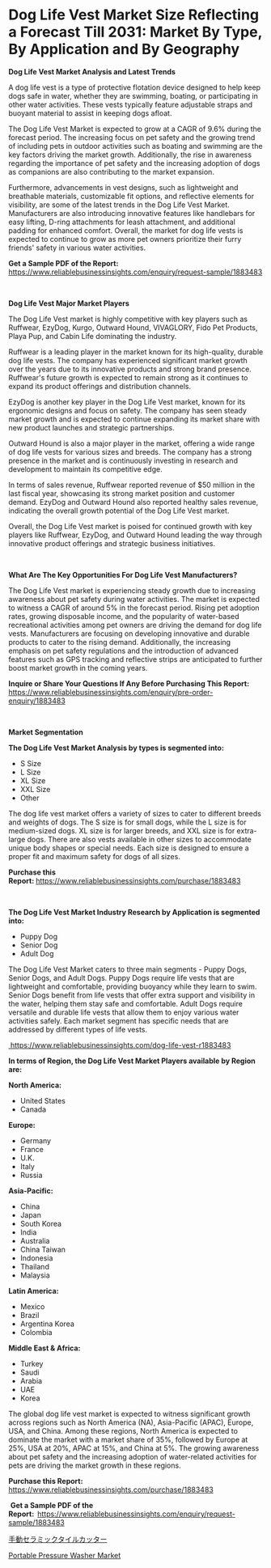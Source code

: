 <p><h1>Dog Life Vest Market Size Reflecting a Forecast Till 2031: Market By Type, By Application and By Geography</h1></p><p><strong>Dog Life Vest Market Analysis and Latest Trends</strong></p>
<p><p>A dog life vest is a type of protective flotation device designed to help keep dogs safe in water, whether they are swimming, boating, or participating in other water activities. These vests typically feature adjustable straps and buoyant material to assist in keeping dogs afloat.</p><p>The Dog Life Vest Market is expected to grow at a CAGR of 9.6% during the forecast period. The increasing focus on pet safety and the growing trend of including pets in outdoor activities such as boating and swimming are the key factors driving the market growth. Additionally, the rise in awareness regarding the importance of pet safety and the increasing adoption of dogs as companions are also contributing to the market expansion.</p><p>Furthermore, advancements in vest designs, such as lightweight and breathable materials, customizable fit options, and reflective elements for visibility, are some of the latest trends in the Dog Life Vest Market. Manufacturers are also introducing innovative features like handlebars for easy lifting, D-ring attachments for leash attachment, and additional padding for enhanced comfort. Overall, the market for dog life vests is expected to continue to grow as more pet owners prioritize their furry friends' safety in various water activities.</p></p>
<p><strong>Get a Sample PDF of the Report:&nbsp;</strong> <a href="https://www.reliablebusinessinsights.com/enquiry/request-sample/1883483">https://www.reliablebusinessinsights.com/enquiry/request-sample/1883483</a></p>
<p>&nbsp;</p>
<p><strong>Dog Life Vest Major Market Players</strong></p>
<p><p>The Dog Life Vest market is highly competitive with key players such as Ruffwear, EzyDog, Kurgo, Outward Hound, VIVAGLORY, Fido Pet Products, Playa Pup, and Cabin Life dominating the industry. </p><p>Ruffwear is a leading player in the market known for its high-quality, durable dog life vests. The company has experienced significant market growth over the years due to its innovative products and strong brand presence. Ruffwear's future growth is expected to remain strong as it continues to expand its product offerings and distribution channels.</p><p>EzyDog is another key player in the Dog Life Vest market, known for its ergonomic designs and focus on safety. The company has seen steady market growth and is expected to continue expanding its market share with new product launches and strategic partnerships.</p><p>Outward Hound is also a major player in the market, offering a wide range of dog life vests for various sizes and breeds. The company has a strong presence in the market and is continuously investing in research and development to maintain its competitive edge.</p><p>In terms of sales revenue, Ruffwear reported revenue of $50 million in the last fiscal year, showcasing its strong market position and customer demand. EzyDog and Outward Hound also reported healthy sales revenue, indicating the overall growth potential of the Dog Life Vest market.</p><p>Overall, the Dog Life Vest market is poised for continued growth with key players like Ruffwear, EzyDog, and Outward Hound leading the way through innovative product offerings and strategic business initiatives.</p></p>
<p>&nbsp;</p>
<p><strong>What Are The Key Opportunities For Dog Life Vest Manufacturers?</strong></p>
<p><p>The Dog Life Vest market is experiencing steady growth due to increasing awareness about pet safety during water activities. The market is expected to witness a CAGR of around 5% in the forecast period. Rising pet adoption rates, growing disposable income, and the popularity of water-based recreational activities among pet owners are driving the demand for dog life vests. Manufacturers are focusing on developing innovative and durable products to cater to the rising demand. Additionally, the increasing emphasis on pet safety regulations and the introduction of advanced features such as GPS tracking and reflective strips are anticipated to further boost market growth in the coming years.</p></p>
<p><strong>Inquire or Share Your Questions If Any Before Purchasing This Report:</strong> <a href="https://www.reliablebusinessinsights.com/enquiry/pre-order-enquiry/1883483">https://www.reliablebusinessinsights.com/enquiry/pre-order-enquiry/1883483</a></p>
<p>&nbsp;</p>
<p><strong>Market Segmentation</strong></p>
<p><strong>The Dog Life Vest Market Analysis by types is segmented into:</strong></p>
<p><ul><li>S Size</li><li>L Size</li><li>XL Size</li><li>XXL Size</li><li>Other</li></ul></p>
<p><p>The dog life vest market offers a variety of sizes to cater to different breeds and weights of dogs. The S size is for small dogs, while the L size is for medium-sized dogs. XL size is for larger breeds, and XXL size is for extra-large dogs. There are also vests available in other sizes to accommodate unique body shapes or special needs. Each size is designed to ensure a proper fit and maximum safety for dogs of all sizes.</p></p>
<p><strong>Purchase this Report:&nbsp;</strong><a href="https://www.reliablebusinessinsights.com/purchase/1883483">https://www.reliablebusinessinsights.com/purchase/1883483</a></p>
<p>&nbsp;</p>
<p><strong>The Dog Life Vest Market Industry Research by Application is segmented into:</strong></p>
<p><ul><li>Puppy Dog</li><li>Senior Dog</li><li>Adult Dog</li></ul></p>
<p><p>The Dog Life Vest Market caters to three main segments - Puppy Dogs, Senior Dogs, and Adult Dogs. Puppy Dogs require life vests that are lightweight and comfortable, providing buoyancy while they learn to swim. Senior Dogs benefit from life vests that offer extra support and visibility in the water, helping them stay safe and comfortable. Adult Dogs require versatile and durable life vests that allow them to enjoy various water activities safely. Each market segment has specific needs that are addressed by different types of life vests.</p></p>
<p><a href="https://www.reliablebusinessinsights.com/dog-life-vest-r1883483">&nbsp;https://www.reliablebusinessinsights.com/dog-life-vest-r1883483</a></p>
<p><strong>In terms of Region, the Dog Life Vest Market Players available by Region are:</strong></p>
<p>
    <p> <strong> North America: </strong>
        <ul>
            <li>United States</li>
            <li>Canada</li>
        </ul>
        </p> 
    <p> <strong> Europe: </strong>
        <ul>
            <li>Germany</li>
            <li>France</li>
            <li>U.K.</li>
            <li>Italy</li>
            <li>Russia</li>
        </ul>
        </p> 
    <p> <strong> Asia-Pacific: </strong>
        <ul>
            <li>China</li>
            <li>Japan</li>
            <li>South Korea</li>
            <li>India</li>
            <li>Australia</li>
            <li>China Taiwan</li>
            <li>Indonesia</li>
            <li>Thailand</li>
            <li>Malaysia</li>
        </ul>
        </p> 
    <p> <strong> Latin America: </strong>
        <ul>
            <li>Mexico</li>
            <li>Brazil</li>
            <li>Argentina Korea</li>
            <li>Colombia</li>
        </ul>
        </p> 
    <p> <strong> Middle East & Africa: </strong>
        <ul>
            <li>Turkey</li>
            <li>Saudi</li>
            <li>Arabia</li>
            <li>UAE</li>
            <li>Korea</li>
        </ul>
    </p>
    </p>
<p><p>The global dog life vest market is expected to witness significant growth across regions such as North America (NA), Asia-Pacific (APAC), Europe, USA, and China. Among these regions, North America is expected to dominate the market with a market share of 35%, followed by Europe at 25%, USA at 20%, APAC at 15%, and China at 5%. The growing awareness about pet safety and the increasing adoption of water-related activities for pets are driving the market growth in these regions.</p></p>
<p><strong>Purchase this Report: </strong><a href="https://www.reliablebusinessinsights.com/purchase/1883483">https://www.reliablebusinessinsights.com/purchase/1883483</a></p>
<p>&nbsp;<strong>Get a Sample PDF of the Report:&nbsp;&nbsp;</strong><a href="https://www.reliablebusinessinsights.com/enquiry/request-sample/1883483">https://www.reliablebusinessinsights.com/enquiry/request-sample/1883483</a></p>
<p><strong></strong></p>
<p><p><a href="https://github.com/laurenreichert/Market-Research-Report-List-2/blob/main/9561481144212.md">手動セラミックタイルカッター</a></p><p><a href="https://github.com/waylose1223/Market-Research-Report-List-1/blob/main/portable-pressure-washer-market.md">Portable Pressure Washer Market</a></p></p>